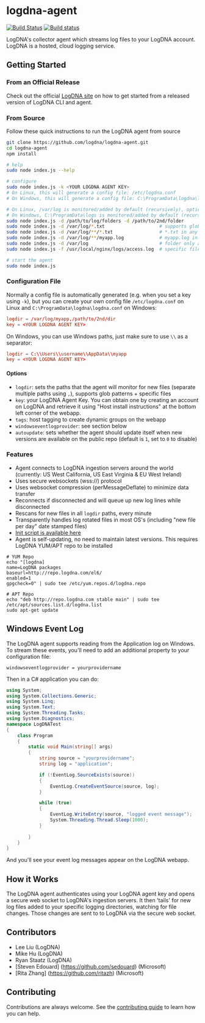 # logdna-agent

[![Build Status](https://travis-ci.org/logdna/logdna-agent.svg?branch=master)](https://travis-ci.org/logdna/logdna-agent)
[![Build status](https://ci.appveyor.com/api/projects/status/mk5rb0uk6xkjxhk2/branch/master?svg=true)](https://ci.appveyor.com/project/mikehu/logdna-agent/branch/master)

LogDNA's collector agent which streams log files to your LogDNA account. LogDNA is a hosted, cloud logging service.

## Getting Started

### From an Official Release

Check out the official [LogDNA site](https://logdna.com/) on how to get started from a released version of LogDNA CLI and agent.

### From Source

Follow these quick instructions to run the LogDNA agent from source

```bash
git clone https://github.com/logdna/logdna-agent.git
cd logdna-agent
npm install

# help
sudo node index.js --help

# configure
sudo node index.js -k <YOUR LOGDNA AGENT KEY>
# On Linux, this will generate a config file: /etc/logdna.conf
# On Windows, this will generate a config file: C:\ProgramData\logdna\logdna.conf

# On Linux, /var/log is monitored/added by default (recursively), optionally specify more folders
# On Windows, C:\ProgramData\logs is monitored/added by default (recursively), optionally specify more folders
sudo node index.js -d /path/to/log/folders -d /path/to/2nd/folder
sudo node index.js -d /var/log/*.txt                    # supports glob patterns
sudo node index.js -d /var/log/**/*.txt                 # *.txt in any subfolder
sudo node index.js -d /var/log/**/myapp.log             # myapp.log in any subfolder
sudo node index.js -d /var/log                          # folder only assumes *.log + extensionless files
sudo node index.js -f /usr/local/nginx/logs/access.log  # specific file

# start the agent
sudo node index.js
```

### Configuration File

Normally a config file is automatically generated (e.g. when you set a key using `-k`), but you can create your own config file `/etc/logdna.conf` on Linux and `C:\ProgramData\logdna\logdna.conf` on Windows:

```conf
logdir = /var/log/myapp,/path/to/2nd/dir
key = <YOUR LOGDNA AGENT KEY>
```
On Windows, you can use Windows paths, just make sure to use `\\` as a separator:

```conf
logdir = C:\\Users\\username\\AppData\\myapp
key = <YOUR LOGDNA AGENT KEY>
```

#### Options
* `logdir`: sets the paths that the agent will monitor for new files (separate multiple paths using `,`), supports glob patterns + specific files
* `key`: your LogDNA Agent Key. You can obtain one by creating an account on LogDNA and retrieve it using "Host install instructions" at the bottom left corner of the webapp.
* `tags`: host tagging to create dynamic groups on the webapp
* `windowseventlogprovider`: see section below
* `autoupdate`: sets whether the agent should update itself when new versions are available on the public repo (default is `1`, set to `0` to disable)

### Features
* Agent connects to LogDNA ingestion servers around the world (currently: US West California, US East Virginia & EU West Ireland)
* Uses secure websockets (wss://) protocol
* Uses websocket compression (perMessageDeflate) to minimize data transfer
* Reconnects if disconnected and will queue up new log lines while disconnected
* Rescans for new files in all `logdir` paths, every minute
* Transparently handles log rotated files in most OS's (including "new file per day" date stamped files)
* [Init script is available here](https://github.com/logdna/logdna-agent/blob/master/scripts/init-script)
* Agent is self-updating, no need to maintain latest versions. This requires LogDNA YUM/APT repo to be installed
```
# YUM Repo
echo "[logdna]
name=LogDNA packages
baseurl=http://repo.logdna.com/el6/
enabled=1
gpgcheck=0" | sudo tee /etc/yum.repos.d/logdna.repo

# APT Repo
echo "deb http://repo.logdna.com stable main" | sudo tee /etc/apt/sources.list.d/logdna.list
sudo apt-get update
```

## Windows Event Log

The LogDNA agent supports reading from the Application log on Windows. To stream these events, you'll need to add an additional property to your configuration file:

```
windowseventlogprovider = yourprovidername
```

Then in a C# application you can do:

```cs
using System;
using System.Collections.Generic;
using System.Linq;
using System.Text;
using System.Threading.Tasks;
using System.Diagnostics;
namespace LogDNATest
{
    class Program
    {
        static void Main(string[] args)
        {
            string source = "yourprovidername";
            string log = "application";

            if (!EventLog.SourceExists(source))
            {
                EventLog.CreateEventSource(source, log);
            }

            while (true)
            {
                EventLog.WriteEntry(source, "logged event message");
                System.Threading.Thread.Sleep(1000);
            }
                
        }
    }
}
```

And you'll see your event log messages appear on the LogDNA webapp.

## How it Works

The LogDNA agent authenticates using your LogDNA agent key and opens a secure web socket to LogDNA's ingestion servers. It then 'tails' for new log files added to your specific logging directories, watching for file changes. Those changes are sent to to LogDNA via the secure web socket.

## Contributors

* Lee Liu (LogDNA)
* Mike Hu (LogDNA)
* Ryan Staatz (LogDNA)
* [Steven Edouard] (https://github.com/sedouard) (Microsoft)
* [Rita Zhang] (https://github.com/ritazh) (Microsoft)


## Contributing

Contributions are always welcome. See the [contributing guide](/CONTRIBUTING.md) to learn how you can help.
